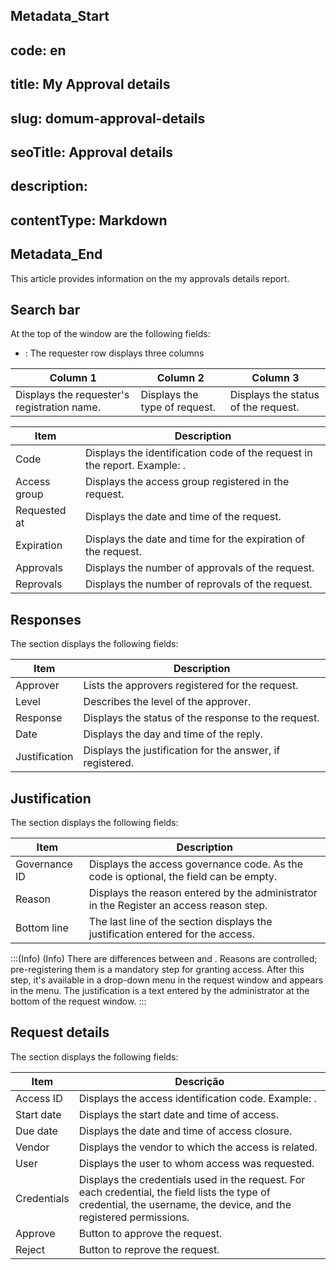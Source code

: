 ## Metadata_Start 
## code: en
## title: My Approval details 
## slug: domum-approval-details 
## seoTitle: Approval details 
## description:  
## contentType: Markdown 
## Metadata_End
This article provides information on the my approvals details report.

## Search bar

At the top of the window are the following fields:

- : The requester row displays three columns

| Column 1 | Column 2 | Column 3 |
| --- | --- | --- |
| Displays the requester's registration name. | Displays the type of request. | Displays the status of the request. |

| Item | Description |
| --- | --- |
| Code | Displays the identification code of the request in the report. Example: . |
| Access group | Displays the access group registered in the request. |
| Requested at | Displays the date and time of the request. |
| Expiration | Displays the date and time for the expiration of the request. |
| Approvals | Displays the number of approvals of the request. |
| Reprovals | Displays the number of reprovals of the request. |

## Responses

The section displays the following fields:

| Item | Description |
| --- | --- |
| Approver | Lists the approvers registered for the request. |
| Level | Describes the level of the approver. |
| Response | Displays the status of the response to the request. |
| Date | Displays the day and time of the reply. |
| Justification | Displays the justification for the answer, if registered. |

## Justification

The section displays the following fields:

| Item | Description |
| --- | --- |
| Governance ID | Displays the access governance code. As the code is optional, the field can be empty. |
| Reason | Displays the reason entered by the administrator in the Register an access reason step. |
| Bottom line | The last line of the section displays the justification entered for the access. |

:::(Info) (Info)
There are differences between  and . Reasons are controlled; pre-registering them is a mandatory step for granting access. After this step, it's available in a drop-down menu in the request window and appears in the  menu. The justification is a text entered by the administrator at the bottom of the request window.
:::

## Request details

The section displays the following fields:

| Item | Descrição |
| --- | --- |
| Access ID | Displays the access identification code. Example: . |
| Start date | Displays the start date and time of access. |
| Due date | Displays the date and time of access closure. |
| Vendor | Displays the vendor to which the access is related. |
| User | Displays the user to whom access was requested. |
| Credentials | Displays the credentials used in the request. For each credential, the field lists the type of credential, the username, the device, and the registered permissions. |
| Approve | Button to approve the request. |
| Reject | Button to reprove the request. |